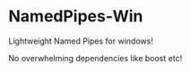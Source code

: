 # NamedPipes-Win
Lightweight Named Pipes for windows!

No overwhelming dependencies like boost etc!
